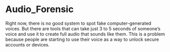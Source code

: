 # Audio_Forensic
Right now, there is no good system to spot fake computer-generated voices. But there are tools that can take just 3 to 5 seconds of someone’s voice and use it to create full audio that sounds like them. This is a problem because people are starting to use their voice as a way to unlock secure accounts or devices.
